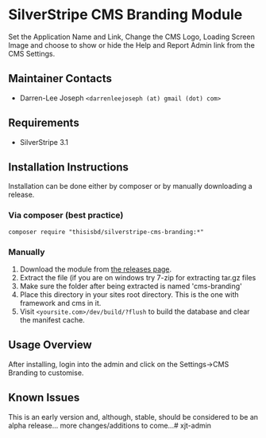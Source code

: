 # SilverStripe CMS Branding Module
Set the Application Name and Link, Change the CMS Logo, Loading Screen Image and choose to show or hide the Help and Report Admin link from the CMS Settings.


Maintainer Contacts
-------------------
*  Darren-Lee Joseph `<darrenleejoseph (at) gmail (dot) com>`


Requirements
------------
* SilverStripe 3.1


Installation Instructions
-------------------------

Installation can be done either by composer or by manually downloading a release.

### Via composer (best practice)

`composer require "thisisbd/silverstripe-cms-branding:*"`

### Manually

 1.  Download the module from [the releases page](https://github.com/thisisbd/silverstripe-cms-branding/releases).
 2.  Extract the file (if you are on windows try 7-zip for extracting tar.gz files
 3.  Make sure the folder after being extracted is named 'cms-branding'
 4.  Place this directory in your sites root directory. This is the one with framework and cms in it.
 5.  Visit `<yoursite.com>/dev/build/?flush` to build the database and clear the manifest cache.


Usage Overview
--------------
After installing, login into the admin and click on the Settings->CMS Branding to customise.


Known Issues
------------
This is an early version and, although, stable, should be considered to be an alpha release... more changes/additions to come...# xjt-admin
